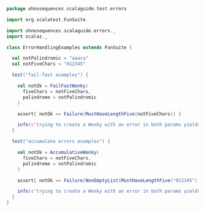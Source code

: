 
```scala
package ohnosequences.scalaguide.test.errors

import org.scalatest.FunSuite

import ohnosequences.scalaguide.errors._
import scalaz._

class ErrorHandlingExamples extends FunSuite {

  val notPalindromic = "aaaca"
  val notFiveChars = "012345"

  test("fail-fast examples") {

    val notOk = FailFastWonky(
      fiveChars = notFiveChars,
      palindrome = notPalindromic
    )

    assert{ notOk == Failure(MustHaveLengthFive(notFiveChars)) }

    info(s"trying to create a Wonky with an error in both params yields the first one: ${notOk}")
  }

  test("accumulate errors examples") {

    val notOk = AccumulativeWonky(
      fiveChars = notFiveChars,
      palindrome = notPalindromic
    )

    assert{ notOk == Failure(NonEmptyList(MustHaveLengthFive("012345"), MustBePalindromic("aaaca"))) }

    info(s"trying to create a Wonky with an error in both params yields both errors: ${notOk}")
  } 
}


```




[test/scala/errors.scala]: errors.scala.md
[main/scala/override.scala]: ../../main/scala/override.scala.md
[main/scala/typeMembers.scala]: ../../main/scala/typeMembers.scala.md
[main/scala/taggedTypes.scala]: ../../main/scala/taggedTypes.scala.md
[main/scala/refinementsAndWith.scala]: ../../main/scala/refinementsAndWith.scala.md
[main/scala/existentials.scala]: ../../main/scala/existentials.scala.md
[main/scala/errors.scala]: ../../main/scala/errors.scala.md